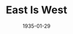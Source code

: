 ---
title: East Is West
date: 1935-01-29
closing_date:
layout: productions
featured_image:
image_caption:
image_credit:
playbill:
Theatre: Theatre Jacksonville
cast:
- Lo Sang Kee: Allen Moreland
- Mildred Benson: Marion Armington
- Hop Toy: Charles Luckie
- Charlei Yong: Clyde Harris
- Mrs. Davis: Dewey Mallison
- Miss Fountain: Dorothy Mashburn
- Sing-Song Girl:
  - Dorothy Mashburn
  - Edwina Stephenson
  - Ida Tracy
  - June Stoy
  - Louise Bowden
  - Mary Courtney
- Ming Toy: Madeleine Ingalls
- Andrew Benson: Ernest Milam, M.D.
- Mrs. Benson: Frances Blackwell
- James Potter: John Salzer
- Thomas: Omar Davis
- Attendant on Loveboat: Robert Stoy
- Servant: Robert Stoy
- Proprietor of Loveboat: Robert Tracy
- Billy Benson: Stokes Perry
- Chang Lee: J.H. Pratt
- Customer: J.H. Pratt
crew:
- Director: Margaret Pumpelly
- Costumes: Will Louis
- Staging: Robert Tracy
understudies:
orchestra:
external_links:
---